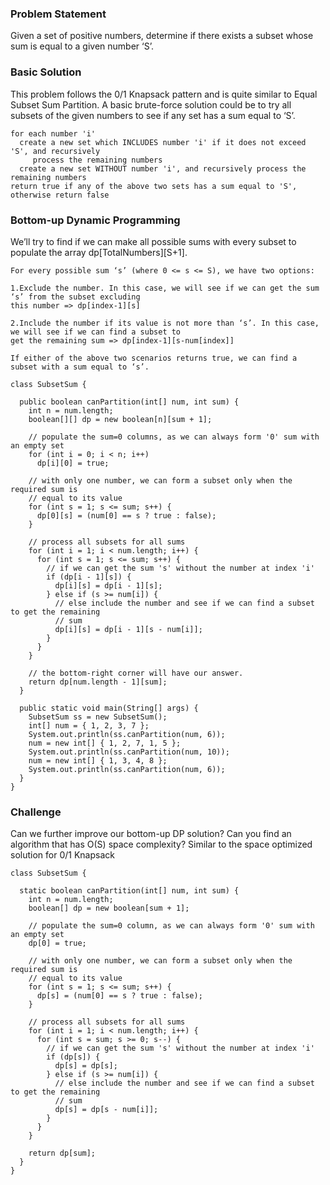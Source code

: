 ### Problem Statement
Given a set of positive numbers, determine if there exists a subset whose sum is equal to a given number ‘S’.

### Basic Solution
This problem follows the 0/1 Knapsack pattern and is quite similar to Equal Subset Sum Partition. A basic brute-force solution
could be to try all subsets of the given numbers to see if any set has a sum equal to ‘S’.
```
for each number 'i' 
  create a new set which INCLUDES number 'i' if it does not exceed 'S', and recursively 
     process the remaining numbers
  create a new set WITHOUT number 'i', and recursively process the remaining numbers 
return true if any of the above two sets has a sum equal to 'S', otherwise return false
```

### Bottom-up Dynamic Programming
We’ll try to find if we can make all possible sums with every subset to populate the array dp[TotalNumbers][S+1].

```
For every possible sum ‘s’ (where 0 <= s <= S), we have two options:

1.Exclude the number. In this case, we will see if we can get the sum ‘s’ from the subset excluding 
this number => dp[index-1][s]

2.Include the number if its value is not more than ‘s’. In this case, we will see if we can find a subset to 
get the remaining sum => dp[index-1][s-num[index]]

If either of the above two scenarios returns true, we can find a subset with a sum equal to ‘s’.
```


```
class SubsetSum {

  public boolean canPartition(int[] num, int sum) {
    int n = num.length;
    boolean[][] dp = new boolean[n][sum + 1];

    // populate the sum=0 columns, as we can always form '0' sum with an empty set
    for (int i = 0; i < n; i++)
      dp[i][0] = true;

    // with only one number, we can form a subset only when the required sum is
    // equal to its value
    for (int s = 1; s <= sum; s++) {
      dp[0][s] = (num[0] == s ? true : false);
    }

    // process all subsets for all sums
    for (int i = 1; i < num.length; i++) {
      for (int s = 1; s <= sum; s++) {
        // if we can get the sum 's' without the number at index 'i'
        if (dp[i - 1][s]) {
          dp[i][s] = dp[i - 1][s];
        } else if (s >= num[i]) {
          // else include the number and see if we can find a subset to get the remaining
          // sum
          dp[i][s] = dp[i - 1][s - num[i]];
        }
      }
    }

    // the bottom-right corner will have our answer.
    return dp[num.length - 1][sum];
  }

  public static void main(String[] args) {
    SubsetSum ss = new SubsetSum();
    int[] num = { 1, 2, 3, 7 };
    System.out.println(ss.canPartition(num, 6));
    num = new int[] { 1, 2, 7, 1, 5 };
    System.out.println(ss.canPartition(num, 10));
    num = new int[] { 1, 3, 4, 8 };
    System.out.println(ss.canPartition(num, 6));
  }
}
```

### Challenge
Can we further improve our bottom-up DP solution? Can you find an algorithm that has O(S) space complexity?
Similar to the space optimized solution for 0/1 Knapsack

```
class SubsetSum {

  static boolean canPartition(int[] num, int sum) {
    int n = num.length;
    boolean[] dp = new boolean[sum + 1];

    // populate the sum=0 column, as we can always form '0' sum with an empty set
    dp[0] = true;

    // with only one number, we can form a subset only when the required sum is
    // equal to its value
    for (int s = 1; s <= sum; s++) {
      dp[s] = (num[0] == s ? true : false);
    }

    // process all subsets for all sums
    for (int i = 1; i < num.length; i++) {
      for (int s = sum; s >= 0; s--) {
        // if we can get the sum 's' without the number at index 'i'
        if (dp[s]) {
          dp[s] = dp[s];
        } else if (s >= num[i]) {
          // else include the number and see if we can find a subset to get the remaining
          // sum
          dp[s] = dp[s - num[i]];
        }
      }
    }

    return dp[sum];
  }
}
```


